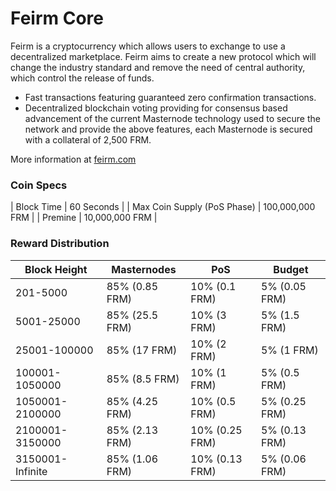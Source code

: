 Feirm Core
==========

Feirm is a cryptocurrency which allows users to exchange to use a decentralized marketplace. Feirm aims to create a new protocol which will change the industry standard and remove the need of central authority, which control the release of funds.

- Fast transactions featuring guaranteed zero confirmation transactions.
- Decentralized blockchain voting providing for consensus based advancement of the current Masternode
  technology used to secure the network and provide the above features, each Masternode is secured
  with a collateral of 2,500 FRM.

More information at [feirm.com](https://www.feirm.com)

### Coin Specs
| Block Time                  | 60 Seconds      |
| Max Coin Supply (PoS Phase) | 100,000,000 FRM |
| Premine                     | 10,000,000 FRM    |

### Reward Distribution

| **Block Height** | **Masternodes**  | **PoS**          | **Budget**      |
|------------------|------------------|------------------|-----------------|
| 201-5000         | 85% (0.85 FRM)   | 10% (0.1 FRM)    | 5% (0.05 FRM)   |
| 5001-25000       | 85% (25.5 FRM)   | 10% (3 FRM)      | 5% (1.5 FRM)    |
| 25001-100000     | 85% (17 FRM)     | 10% (2 FRM)      | 5% (1 FRM)      |
| 100001-1050000   | 85% (8.5 FRM)    | 10% (1 FRM)      | 5% (0.5 FRM)    |
| 1050001-2100000  | 85% (4.25 FRM)   | 10% (0.5 FRM)    | 5% (0.25 FRM)   |
| 2100001-3150000  | 85% (2.13 FRM)   | 10% (0.25 FRM)   | 5% (0.13 FRM)   |
| 3150001-Infinite | 85% (1.06 FRM)   | 10% (0.13 FRM)   | 5% (0.06 FRM)   |

